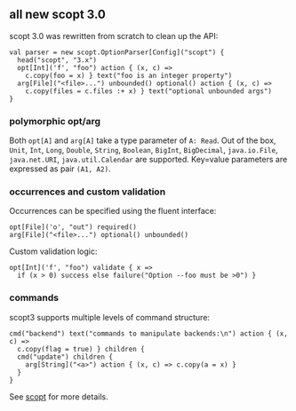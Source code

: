 ## all new scopt 3.0

scopt 3.0 was rewritten from scratch to clean up the API:

    val parser = new scopt.OptionParser[Config]("scopt") {
      head("scopt", "3.x")
      opt[Int]('f', "foo") action { (x, c) =>
        c.copy(foo = x) } text("foo is an integer property")
      arg[File]("<file>...") unbounded() optional() action { (x, c) =>
        c.copy(files = c.files :+ x) } text("optional unbounded args")
    }

### polymorphic opt/arg

Both `opt[A]` and `arg[A]` take a type parameter of `A: Read`. Out of the box, `Unit`, `Int`, `Long`, `Double`, `String`, `Boolean`, `BigInt`, `BigDecimal`, `java.io.File`, `java.net.URI`, `java.util.Calendar` are supported. Key=value parameters are expressed as pair `(A1, A2)`.

### occurrences and custom validation

Occurrences can be specified using the fluent interface:

    opt[File]('o', "out") required()
    arg[File]("<file>...") optional() unbounded()

Custom validation logic:

    opt[Int]('f', "foo") validate { x =>
      if (x > 0) success else failure("Option --foo must be >0") } 

### commands

scopt3 supports multiple levels of command structure:

    cmd("backend") text("commands to manipulate backends:\n") action { (x, c) =>
      c.copy(flag = true) } children {
      cmd("update") children {
        arg[String]("<a>") action { (x, c) => c.copy(a = x) } 
      }     
    }

See [scopt](https://github.com/scopt/scopt) for more details.
